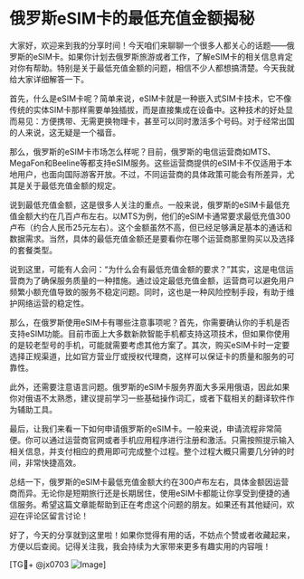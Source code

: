 # 俄罗斯eSIM卡的最低充值金额揭秘

大家好，欢迎来到我的分享时间！今天咱们来聊聊一个很多人都关心的话题——俄罗斯的eSIM卡。如果你计划去俄罗斯旅游或者工作，了解eSIM卡的相关信息肯定对你有帮助。特别是关于最低充值金额的问题，相信不少人都想搞清楚。今天我就给大家详细解答一下。

首先，什么是eSIM卡呢？简单来说，eSIM卡就是一种嵌入式SIM卡技术，它不像传统的实体SIM卡那样需要单独插拔，而是直接集成在设备中。这种技术的好处显而易见：方便携带、无需更换物理卡，甚至可以同时激活多个号码。对于经常出国的人来说，这无疑是一个福音。

那么，俄罗斯的eSIM卡市场怎么样呢？目前，俄罗斯的电信运营商如MTS、MegaFon和Beeline等都支持eSIM服务。这些运营商提供的eSIM卡不仅适用于本地用户，也面向国际游客开放。不过，不同运营商的具体政策可能会有所差异，尤其是关于最低充值金额的规定。

说到最低充值金额，这是很多人关注的重点。一般来说，俄罗斯的eSIM卡最低充值金额大约在几百卢布左右。以MTS为例，他们的eSIM卡通常要求最低充值300卢布（约合人民币25元左右）。这个金额虽然不高，但已经足够满足基本的通话和数据需求。当然，具体的最低充值金额还是要看你在哪个运营商那里购买以及选择的套餐类型。

说到这里，可能有人会问：“为什么会有最低充值金额的要求？”其实，这是电信运营商为了确保服务质量的一种措施。通过设定最低充值金额，运营商可以避免用户频繁小额充值导致的服务不稳定问题。同时，这也是一种风险控制手段，有助于维护网络运营的稳定性。

那么，在俄罗斯使用eSIM卡有哪些注意事项呢？首先，你需要确认你的手机是否支持eSIM功能。目前市面上大多数新款智能手机都支持这项技术，但如果你使用的是较老型号的手机，可能就需要考虑其他方案了。其次，购买eSIM卡时一定要选择正规渠道，比如官方营业厅或授权代理商，这样可以保证卡的质量和服务的可靠性。

此外，还需要注意语言问题。俄罗斯的eSIM卡服务界面大多采用俄语，因此如果你对俄语不太熟悉，建议提前学习一些基础操作词汇，或者下载相关的翻译软件作为辅助工具。

最后，让我们来看一下如何申请俄罗斯的eSIM卡。一般来说，申请流程非常简便。你可以通过运营商官网或者手机应用程序进行注册和激活。只需按照提示输入相关信息，并支付相应的费用即可完成整个过程。整个过程大概只需要几分钟的时间，非常快捷高效。

总结一下，俄罗斯的eSIM卡最低充值金额大约在300卢布左右，具体金额因运营商而异。无论你是短期旅行还是长期居住，使用eSIM卡都能让你享受到便捷的通信服务。希望这篇文章能帮助到正在考虑这个问题的朋友。如果还有其他疑问，欢迎在评论区留言讨论！

好了，今天的分享就到这里啦！如果你觉得有用的话，不妨点个赞或者收藏起来，方便以后查阅。记得关注我，我会持续为大家带来更多有趣实用的内容哦！

[TG💪+ @jx0703 ![Image](https://github.com/user-attachments/assets/dbca1d08-cadb-493c-b0ec-ad6f7a83f270)]